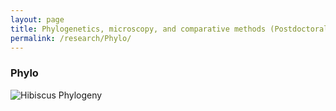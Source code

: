 ```yaml
---
layout: page
title: Phylogenetics, microscopy, and comparative methods (Postdoctoral work)
permalink: /research/Phylo/
---
```


### Phylo

![Hibiscus Phylogeny](https://jfwalker.github.io/Pictures/Densitree.png)
